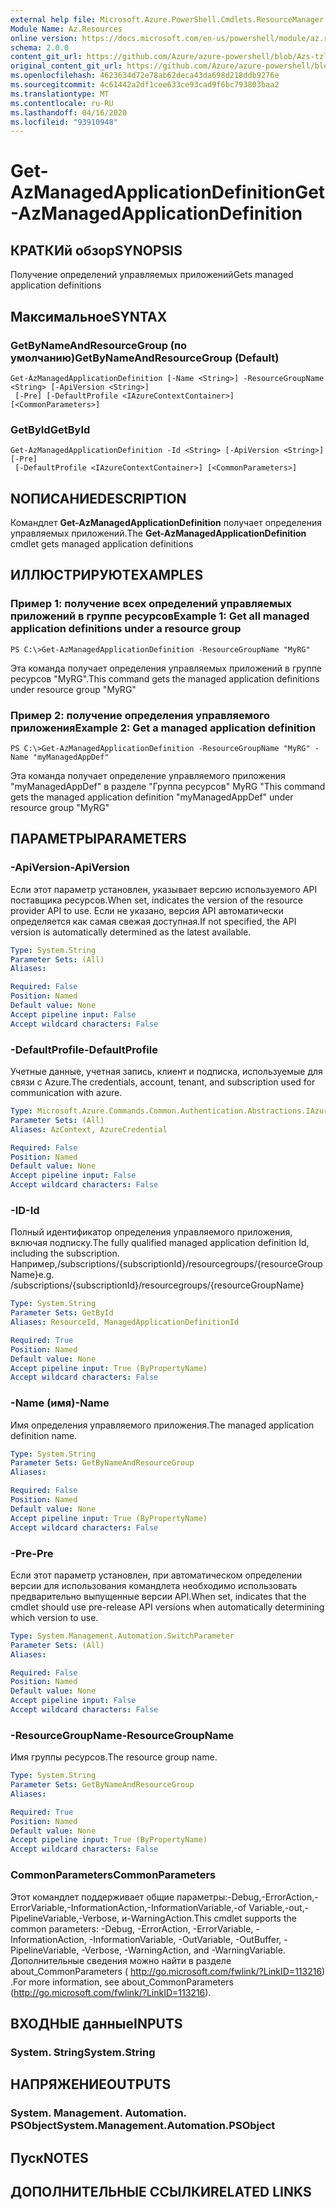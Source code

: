 ```yaml
---
external help file: Microsoft.Azure.PowerShell.Cmdlets.ResourceManager.dll-Help.xml
Module Name: Az.Resources
online version: https://docs.microsoft.com/en-us/powershell/module/az.resources/get-Azmanagedapplicationdefinition
schema: 2.0.0
content_git_url: https://github.com/Azure/azure-powershell/blob/Azs-tzl/src/Resources/Resources/help/Get-AzManagedApplicationDefinition.md
original_content_git_url: https://github.com/Azure/azure-powershell/blob/Azs-tzl/src/Resources/Resources/help/Get-AzManagedApplicationDefinition.md
ms.openlocfilehash: 4623634d72e78ab62deca43da698d218ddb9276e
ms.sourcegitcommit: 4c61442a2df1cee633ce93cad9f6bc793803baa2
ms.translationtype: MT
ms.contentlocale: ru-RU
ms.lasthandoff: 04/16/2020
ms.locfileid: "93910948"
---
```

# <span data-ttu-id="f4721-101">Get-AzManagedApplicationDefinition</span><span class="sxs-lookup"><span data-stu-id="f4721-101">Get-AzManagedApplicationDefinition</span></span>

## <span data-ttu-id="f4721-102">КРАТКИй обзор</span><span class="sxs-lookup"><span data-stu-id="f4721-102">SYNOPSIS</span></span>
<span data-ttu-id="f4721-103">Получение определений управляемых приложений</span><span class="sxs-lookup"><span data-stu-id="f4721-103">Gets managed application definitions</span></span>

## <span data-ttu-id="f4721-104">Максимальное</span><span class="sxs-lookup"><span data-stu-id="f4721-104">SYNTAX</span></span>

### <span data-ttu-id="f4721-105">GetByNameAndResourceGroup (по умолчанию)</span><span class="sxs-lookup"><span data-stu-id="f4721-105">GetByNameAndResourceGroup (Default)</span></span>
```
Get-AzManagedApplicationDefinition [-Name <String>] -ResourceGroupName <String> [-ApiVersion <String>]
 [-Pre] [-DefaultProfile <IAzureContextContainer>] [<CommonParameters>]
```

### <span data-ttu-id="f4721-106">GetById</span><span class="sxs-lookup"><span data-stu-id="f4721-106">GetById</span></span>
```
Get-AzManagedApplicationDefinition -Id <String> [-ApiVersion <String>] [-Pre]
 [-DefaultProfile <IAzureContextContainer>] [<CommonParameters>]
```

## <span data-ttu-id="f4721-107">NОПИСАНИЕ</span><span class="sxs-lookup"><span data-stu-id="f4721-107">DESCRIPTION</span></span>
<span data-ttu-id="f4721-108">Командлет **Get-AzManagedApplicationDefinition** получает определения управляемых приложений.</span><span class="sxs-lookup"><span data-stu-id="f4721-108">The **Get-AzManagedApplicationDefinition** cmdlet gets managed application definitions</span></span>

## <span data-ttu-id="f4721-109">ИЛЛЮСТРИРУЮТ</span><span class="sxs-lookup"><span data-stu-id="f4721-109">EXAMPLES</span></span>

### <span data-ttu-id="f4721-110">Пример 1: получение всех определений управляемых приложений в группе ресурсов</span><span class="sxs-lookup"><span data-stu-id="f4721-110">Example 1: Get all managed application definitions under a resource group</span></span>
```
PS C:\>Get-AzManagedApplicationDefinition -ResourceGroupName "MyRG"
```

<span data-ttu-id="f4721-111">Эта команда получает определения управляемых приложений в группе ресурсов "MyRG".</span><span class="sxs-lookup"><span data-stu-id="f4721-111">This command gets the managed application definitions under resource group "MyRG"</span></span>

### <span data-ttu-id="f4721-112">Пример 2: получение определения управляемого приложения</span><span class="sxs-lookup"><span data-stu-id="f4721-112">Example 2: Get a managed application definition</span></span>
```
PS C:\>Get-AzManagedApplicationDefinition -ResourceGroupName "MyRG" -Name "myManagedAppDef"
```

<span data-ttu-id="f4721-113">Эта команда получает определение управляемого приложения "myManagedAppDef" в разделе "Группа ресурсов" MyRG "</span><span class="sxs-lookup"><span data-stu-id="f4721-113">This command gets the managed application definition "myManagedAppDef" under resource group "MyRG"</span></span>

## <span data-ttu-id="f4721-114">ПАРАМЕТРЫ</span><span class="sxs-lookup"><span data-stu-id="f4721-114">PARAMETERS</span></span>

### <span data-ttu-id="f4721-115">-ApiVersion</span><span class="sxs-lookup"><span data-stu-id="f4721-115">-ApiVersion</span></span>
<span data-ttu-id="f4721-116">Если этот параметр установлен, указывает версию используемого API поставщика ресурсов.</span><span class="sxs-lookup"><span data-stu-id="f4721-116">When set, indicates the version of the resource provider API to use.</span></span>
<span data-ttu-id="f4721-117">Если не указано, версия API автоматически определяется как самая свежая доступная.</span><span class="sxs-lookup"><span data-stu-id="f4721-117">If not specified, the API version is automatically determined as the latest available.</span></span>

```yaml
Type: System.String
Parameter Sets: (All)
Aliases:

Required: False
Position: Named
Default value: None
Accept pipeline input: False
Accept wildcard characters: False
```

### <span data-ttu-id="f4721-118">-DefaultProfile</span><span class="sxs-lookup"><span data-stu-id="f4721-118">-DefaultProfile</span></span>
<span data-ttu-id="f4721-119">Учетные данные, учетная запись, клиент и подписка, используемые для связи с Azure.</span><span class="sxs-lookup"><span data-stu-id="f4721-119">The credentials, account, tenant, and subscription used for communication with azure.</span></span>

```yaml
Type: Microsoft.Azure.Commands.Common.Authentication.Abstractions.IAzureContextContainer
Parameter Sets: (All)
Aliases: AzContext, AzureCredential

Required: False
Position: Named
Default value: None
Accept pipeline input: False
Accept wildcard characters: False
```

### <span data-ttu-id="f4721-120">-ID</span><span class="sxs-lookup"><span data-stu-id="f4721-120">-Id</span></span>
<span data-ttu-id="f4721-121">Полный идентификатор определения управляемого приложения, включая подписку.</span><span class="sxs-lookup"><span data-stu-id="f4721-121">The fully qualified managed application definition Id, including the subscription.</span></span>
<span data-ttu-id="f4721-122">Например,/subscriptions/{subscriptionId}/resourcegroups/{resourceGroupName}</span><span class="sxs-lookup"><span data-stu-id="f4721-122">e.g. /subscriptions/{subscriptionId}/resourcegroups/{resourceGroupName}</span></span>

```yaml
Type: System.String
Parameter Sets: GetById
Aliases: ResourceId, ManagedApplicationDefinitionId

Required: True
Position: Named
Default value: None
Accept pipeline input: True (ByPropertyName)
Accept wildcard characters: False
```

### <span data-ttu-id="f4721-123">-Name (имя)</span><span class="sxs-lookup"><span data-stu-id="f4721-123">-Name</span></span>
<span data-ttu-id="f4721-124">Имя определения управляемого приложения.</span><span class="sxs-lookup"><span data-stu-id="f4721-124">The managed application definition name.</span></span>

```yaml
Type: System.String
Parameter Sets: GetByNameAndResourceGroup
Aliases:

Required: False
Position: Named
Default value: None
Accept pipeline input: True (ByPropertyName)
Accept wildcard characters: False
```

### <span data-ttu-id="f4721-125">-Pre</span><span class="sxs-lookup"><span data-stu-id="f4721-125">-Pre</span></span>
<span data-ttu-id="f4721-126">Если этот параметр установлен, при автоматическом определении версии для использования командлета необходимо использовать предварительно выпущенные версии API.</span><span class="sxs-lookup"><span data-stu-id="f4721-126">When set, indicates that the cmdlet should use pre-release API versions when automatically determining which version to use.</span></span>

```yaml
Type: System.Management.Automation.SwitchParameter
Parameter Sets: (All)
Aliases:

Required: False
Position: Named
Default value: None
Accept pipeline input: False
Accept wildcard characters: False
```

### <span data-ttu-id="f4721-127">-ResourceGroupName</span><span class="sxs-lookup"><span data-stu-id="f4721-127">-ResourceGroupName</span></span>
<span data-ttu-id="f4721-128">Имя группы ресурсов.</span><span class="sxs-lookup"><span data-stu-id="f4721-128">The resource group name.</span></span>

```yaml
Type: System.String
Parameter Sets: GetByNameAndResourceGroup
Aliases:

Required: True
Position: Named
Default value: None
Accept pipeline input: True (ByPropertyName)
Accept wildcard characters: False
```

### <span data-ttu-id="f4721-129">CommonParameters</span><span class="sxs-lookup"><span data-stu-id="f4721-129">CommonParameters</span></span>
<span data-ttu-id="f4721-130">Этот командлет поддерживает общие параметры:-Debug,-ErrorAction,-ErrorVariable,-InformationAction,-InformationVariable,-of Variable,-out,-PipelineVariable,-Verbose, и-WarningAction.</span><span class="sxs-lookup"><span data-stu-id="f4721-130">This cmdlet supports the common parameters: -Debug, -ErrorAction, -ErrorVariable, -InformationAction, -InformationVariable, -OutVariable, -OutBuffer, -PipelineVariable, -Verbose, -WarningAction, and -WarningVariable.</span></span> <span data-ttu-id="f4721-131">Дополнительные сведения можно найти в разделе about_CommonParameters ( http://go.microsoft.com/fwlink/?LinkID=113216) .</span><span class="sxs-lookup"><span data-stu-id="f4721-131">For more information, see about_CommonParameters (http://go.microsoft.com/fwlink/?LinkID=113216).</span></span>

## <span data-ttu-id="f4721-132">ВХОДНЫЕ данные</span><span class="sxs-lookup"><span data-stu-id="f4721-132">INPUTS</span></span>

### <span data-ttu-id="f4721-133">System. String</span><span class="sxs-lookup"><span data-stu-id="f4721-133">System.String</span></span>

## <span data-ttu-id="f4721-134">НАПРЯЖЕНИЕ</span><span class="sxs-lookup"><span data-stu-id="f4721-134">OUTPUTS</span></span>

### <span data-ttu-id="f4721-135">System. Management. Automation. PSObject</span><span class="sxs-lookup"><span data-stu-id="f4721-135">System.Management.Automation.PSObject</span></span>

## <span data-ttu-id="f4721-136">Пуск</span><span class="sxs-lookup"><span data-stu-id="f4721-136">NOTES</span></span>

## <span data-ttu-id="f4721-137">ДОПОЛНИТЕЛЬНЫЕ ССЫЛКИ</span><span class="sxs-lookup"><span data-stu-id="f4721-137">RELATED LINKS</span></span>
